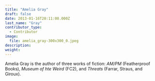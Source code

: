 ```yaml
---
title: "Amelia Gray"
draft: false
date: 2013-01-16T20:11:00.000Z
last_name: "Gray"
contributor_type:
  - Contributor
image:
  file: amelia_gray-300x300_0.jpeg
description:
weight:
---
```


Amelia Gray is the author of three works of fiction: _AM/PM_ (Featherproof Books), _Museum of hte Weird_ (FC2), and _Threats_ (Farrar, Straus, and Giroux). 

